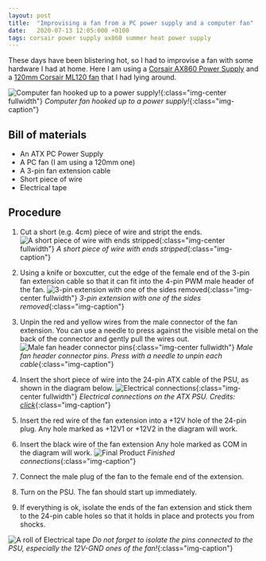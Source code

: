 ```yaml
---
layout: post
title:  "Improvising a fan from a PC power supply and a computer fan"
date:   2020-07-13 12:05:000 +0100
tags: corsair power supply ax860 summer heat power supply
---
```


These days have been blistering hot, so I had to improvise a fan with some hardware I had at home. Here I am using a [Corsair AX860 Power Supply](http://rover.ebay.com/rover/1/711-53200-19255-0/1?ff3=4&pub=5575597576&toolid=10001&campid=5338700334&customid=&mpre=https%3A%2F%2Fwww.ebay.com%2Fsch%2Fi.html%3F_from%3DR40%26_trksid%3Dp2334524.m570.l1313.TR5.TRC1.A0.H0.XCorsair%2BAX860.TRS0%26_nkw%3DCorsair%2BAX860%26_sacat%3D42017%26LH_TitleDesc%3D0%26_odkw%3Dcorsair%2Bml120) and a [120mm Corsair ML120 fan](http://rover.ebay.com/rover/1/711-53200-19255-0/1?ff3=4&pub=5575597576&toolid=10001&campid=5338700334&customid=&mpre=https%3A%2F%2Fwww.ebay.com%2Fsch%2Fi.html%3F_from%3DR40%26_trksid%3Dp2499334.m570.l1313.TR11.TRC1.A0.H0.Xcorsair%2Bml120.TRS0%26_nkw%3Dcorsair%2Bml120%26_sacat%3D42017) that I had lying around.

![Computer fan hooked up to a power supply!](/assets/images/post-images/2020-07-13-improvising-fan-connection-power-supply/final_product.jpg){:class="img-center fullwidth"}
*Computer fan hooked up to a power supply!*{:class="img-caption"}

## Bill of materials

 -	An ATX PC Power Supply
 -	A PC fan (I am using a 120mm one)
 -	A 3-pin fan extension cable
 -	Short piece of wire
 -	Electrical tape
	
## Procedure

1. Cut a short (e.g. 4cm) piece of wire and stript the ends. 
	![A short piece of wire with ends stripped](/assets/images/post-images/2020-07-13-improvising-fan-connection-power-supply/short_stripped_cable.jpg){:class="img-center fullwidth"}
*A short piece of wire with ends stripped*{:class="img-caption"}

2. Using a knife or boxcutter, cut the edge of the female end of the 3-pin fan extension cable so that it can fit into the 4-pin PWM male header of the fan.
	![3-pin extension with one of the sides removed](/assets/images/post-images/2020-07-13-improvising-fan-connection-power-supply/cut_female_header.jpg){:class="img-center fullwidth"}
*3-pin extension with one of the sides removed*{:class="img-caption"}

3. Unpin the red and yellow wires from the male connector of the fan extension. You can use a needle to press against the visible metal on the back of the connector and gently pull the wires out.
	![Male fan header connector pins](/assets/images/post-images/2020-07-13-improvising-fan-connection-power-supply/fan_male_header_pins.jpg){:class="img-center fullwidth"}
*Male fan header connector pins. Press with a needle to unpin each cable*{:class="img-caption"}

4. Insert the short piece of wire into the 24-pin ATX cable of the PSU, as shown in the diagram below.
	![Electrical connections](/assets/images/post-images/2020-07-13-improvising-fan-connection-power-supply/ATX_PS_signals.png){:class="img-center fullwidth"}
*Electrical connections on the ATX PSU. Credits: [click](https://en.wikipedia.org/wiki/ATX#/media/File:ATX_PS_signals.svg)*{:class="img-caption"}

5. Insert the red wire of the fan extension into a +12V hole of the 24-pin plug. Any hole marked as +12V1 or +12V2 in the diagram will work.

6. Insert the black wire of the fan extension  Any hole marked as COM in the diagram will work.
	![Final Product](/assets/images/post-images/2020-07-13-improvising-fan-connection-power-supply/final_connections.jpg)
*Finished connections*{:class="img-caption"}

7. Connect the male plug of the fan to the female end of the extension.

8. Turn on the PSU. The fan should start up immediately.

9. If everything is ok, isolate the ends of the fan extension and stick them to the 24-pin cable holes so that it holds in place and protects you from shocks.

![A roll of Electrical tape](/assets/images/post-images/2020-07-13-improvising-fan-connection-power-supply/electrical_tape.jpg)
*Do not forget to isolate the pins connected to the PSU, especially the 12V-GND ones of the fan!*{:class="img-caption"}
